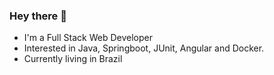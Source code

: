 ### Hey there 👋

<!--
**gabrielduessmann/gabrielduessmann** is a ✨ _special_ ✨ repository because its `README.md` (this file) appears on your GitHub profile. -->

- I'm a Full Stack Web Developer
- Interested in Java, Springboot, JUnit, Angular and Docker.
- Currently living in Brazil
<!--
- 🌱 I’m currently learning ...
- 👯 I’m looking to collaborate on ...
- 🤔 I’m looking for help with ...
- 💬 Ask me about ...
- 📫 How to reach me: ...
- 😄 Pronouns: ...
- ⚡ Fun fact: ...
-->
